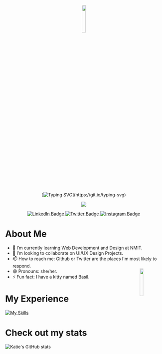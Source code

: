 <div align="center">
 <img src="https://media4.giphy.com/media/4VWtqas7s7btzqhlOQ/giphy.gif?cid=ecf05e47g6h49auwwgb73w8blvcmbyvelc31g02zxp83t9do&rid=giphy.gif&ct=s" width="15%" height="15%" align="center">
  
[![Typing SVG](https://readme-typing-svg.herokuapp.com/?lines=Hi!+Welcome+to+my+GitHub!)](https://git.io/typing-svg)

![](https://komarev.com/ghpvc/?username=katienordstrom)
<div id="badges">
  <a href="https://www.linkedin.com/in/katie-nordstrom-256b7556/">
    <img src="https://img.shields.io/badge/LinkedIn-blue?style=for-the-badge&logo=linkedin&logoColor=white" alt="LinkedIn Badge"/>
  </a>
  <a href="https://twitter.com/katiie_davis">
    <img src="https://img.shields.io/twitter/follow/katiie_davis?color=%23c564d9&label=Twitter&logoColor=%23c564d9&style=for-the-badge" alt="Twitter Badge"/>
  </a>
   <a href="https://www.instagram.com/xkatiedavisx/">
    <img src="https://img.shields.io/badge/Instagram-E4405F?style=for-the-badge&logo=instagram&logoColor=white" alt="Instagram Badge"/>
  </a>
</div>
</div>

# About Me

- 🌱 I’m currently learning Web Development and Design at NMIT. 
- 👯 I’m looking to collaborate on UI/UX Design Projects. 
- 📫 How to reach me: Github or Twitter are the places I'm most likely to respond.
- 😄 Pronouns: she/her. <img src="https://media0.giphy.com/media/SsxoAGy9A1PSC9WNNW/giphy.gif?cid=ecf05e47bsopo57jxvbc9kwuyf6ulb03t60na0fqsgq6yvl2&rid=giphy.gif&ct=s" width="15%" height="15%" align="right">
- ⚡ Fun fact: I have a kitty named Basil.

# My Experience
[![My Skills](https://skillicons.dev/icons?i=js,nodejs,figma,html,jquery,ps,vscode,visualstudio,cs,wordpress&theme=light)](https://skillicons.dev)


# Check out my stats

![Katie's GitHub stats](https://github-readme-stats.vercel.app/api?username=katienordstrom&theme=aura&show_icons=true) 



